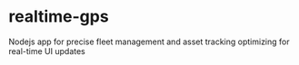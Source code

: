 # realtime-gps
Nodejs app for precise fleet management and asset tracking optimizing for real-time UI updates

